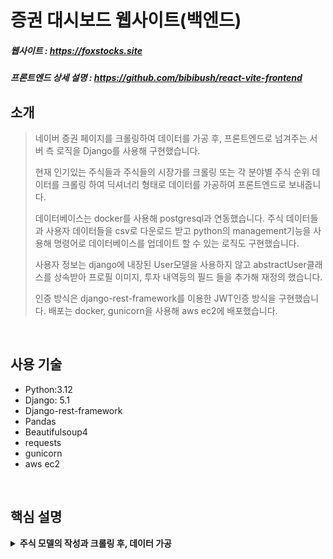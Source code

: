 # 증권 대시보드 웹사이트(백엔드)
##### 웹사이트 : https://foxstocks.site
##### 프론트엔드 상세 설명 : https://github.com/bibibush/react-vite-frontend

## 소개
> 네이버 증권 페이지를 크롤링하여 데이터를 가공 후, 프론트엔드로 넘겨주는 서버 측 로직을 Django를 사용해 구현했습니다.
>
> 현재 인기있는 주식들과 주식들의 시장가를 크롤링 또는 각 분야별 주식 순위 데이터를 크롤링 하여 딕셔너리 형태로 데이터를 가공하여 프론트엔드로 보내줍니다.
>
> 데이터베이스는 docker를 사용해 postgresql과 연동했습니다. 주식 데이터들과 사용자 데이터들을 csv로 다운로드 받고 python의 management기능을 사용해 명령어로 데이터베이스를 업데이트 할 수 있는 로직도 구현했습니다.
>
> 사용자 정보는 django에 내장된 User모델을 사용하지 않고 abstractUser클래스를 상속받아 프로필 이미지, 투자 내역등의 필드 들을 추가해 재정의 했습니다.
>
> 인증 방식은 django-rest-framework를 이용한 JWT인증 방식을 구현했습니다. 배포는 docker, gunicorn을 사용해 aws ec2에 배포했습니다.

<br />

## 사용 기술
* Python:3.12
* Django: 5.1
* Django-rest-framework
* Pandas
* Beautifulsoup4
* requests
* gunicorn
* aws ec2

<br />

## 핵심 설명
<details>
  <summary><b>주식 모델의 작성과 크롤링 후, 데이터 가공</b></summary>

  먼저 django에서 stocks라는 앱을 생성 후, Stock 모델을 정의했습니다.
  ```python
  class Stock(models.Model):
    class StockColor(models.TextChoices):
        SAMSUNG_E = ("#A6F7E2","삼성전자")
        SK = ("#B79BFF","SK하이닉스")
        LG = ("#FFE5A5","LG에너지솔루션")
        SAMSUNG_B = ("#C7FFA5","삼성바이오로직스")
        HYUNDAI = ("#F8A5FF","현대차")

    name = models.CharField(max_length=50)
    code = models.CharField(max_length=50)
    color = models.CharField(max_length=50,choices=StockColor.choices, default=StockColor.SAMSUNG_E)
    is_domestic = models.BooleanField()

    def __str__(self):
        return self.name
```
여기서 color필드는 choices를 적용했습니다. 이러면 데이터베이스에는 컬러의 헥스값이 들어가지만 admin사이트에는 '삼성전자'같은 라벨을 보여줍니다.

크롤링을 하기 위한 코드 작성을 보겠습니다.
stocks앱 디렉토리에 crawling.py파일을 생성한 뒤
```python
class NaverFinanceClass:
    def crawl(self,query):
        if query.is_domestic is True:
            url = f"https://finance.naver.com/item/main.naver?code={query.code}"
            res = requests.get(url, headers={'User-Agent': 'Mozilla/5.0'})
            bsobj = BeautifulSoup(res.text, 'html.parser')
            content = bsobj.find("div", {"id": "content"})
            no_today = content.find("p", {"class": "no_today"})
            em = no_today.find("em")

            price = em.find("span", {"class": "blind"}).text

            no_exday = content.find("p",{"class":"no_exday"})
            no_up = no_exday.find("em",{"class":"no_up"})
            no_down = no_exday.find("em",{"class":"no_down"})

            if no_up is not None:
                increased = no_up.find("span",{"class":"blind"}).text
                decreased = None

            elif no_down is not None:
                increased = None
                decreased = no_down.find("span",{"class":"blind"}).text

            else:
                increased = None
                decreased = None

        else:
            url = f"https://www.google.com/finance/quote/{query.code}"
            price = "0"
            increased = None
            decreased= None

        return {"price":price,"increased":increased,"decreased":decreased}
```
NaverFinanceClass라는 클래스를 정의하고, 그 안에 crawl 메서드를 정의했습니다.
<br />
crawl메서드는 query를 매개변수로 받습니다. 이 query는 주식이 어떤 주식인지 구별하기 위해서 사용됩니다.

requests라이브러리를 pip로 설치한 후, get함수를 사용해 제공한 url로 부터 정보들을 가져옵니다. 이때 크롤링을 하는 주체가 봇이 아님을 밝히기 위해 요청 헤더에 'User-Agent'를 작성해줍니다.
<br />
이렇게 가져온 웹사이트 정보들을 BeautifulSoup클래스의 인자로 전달합니다. 두번째 인자로 html.parser을 작성해 줘야 텍스트 형식으로 된 html문서를 파싱할 수 있습니다.
<br />
파싱된 html의 정보를 가지고 있는 bs객체는 find와 find_all 메서드들을 통해 요소들을 취득할 수 있습니다. 이 메서드들은 첫번째 인자로 요소의 태그 두번째 인자로 요소의 어트리뷰트를 인자로 받습니다.

이렇게 취득한 요소들의 텍스트 노드를 가져와서 딕셔너리 형태로 가공합니다. 위의 코드에서는 {"price":price,"increased":increased,"decreased":decreased} 이렇게 딕셔너리를 작성해주었습니다.
<br />
price는 주식의 현재 가격, increased는 전일 대비 상승가, decreased는 전일 대비 하한가입니다.

이제, 브라우저로 부터 크롤링 된 주식 데이터를 요청받는 로직을 처리하기 위해, view.py 파일에 코드를 작성했습니다.
```python
class StockListView(APIView):
    permission_classes = [AllowAny]

    def get(self,request,format=None):
        stocks = Stock.objects.all()
        crawling = NaverFinanceClass()

        serializer = StockSerializer(stocks, many=True)

        additional_data = [crawling.crawl(stock) for stock in stocks]
        stock_data = [{**stock, **additional_data[index]} for index, stock in enumerate(serializer.data)]
        response_data = {"data": stock_data}

        return Response(response_data)
```
작성한 StockListView는 drf의 APIView 클래스를 상속받습니다. 이 View는 로그인하지 않은 사용자도 볼 수 있기 때문에 permission_classes를 AllowAny로 설정했습니다.
<br />
브라우저로부터 get요청을 받으면 아까 작성했던 Stock모델에서 모든 쿼리를 가져옵니다. 그리고 StockSerializer를 통해 가져온 모든 쿼리를 시리얼라이징 처리합니다.
<br />
StockSerializer는 모델 시리얼라이저를 사용합니다.
```python
class StockSerializer(serializers.ModelSerializer):
    class Meta:
        model = Stock
        fields = "__all__"
```
리스트 컴프리헨션을 사용해서 각 주식들을 크롤링한 후 가공된 데이터를 리스트에 담아줍니다.
<br />
이제 시리얼라이저된 데이터와 크롤링 된 데이터를 합쳐서 데이터리스트 형태로 만들어 stock_data에 할당합니다. 그리고 브라우저에 {"data":stock_data} 형태로 데이터를 보내줍니다.

브라우저는 ![주식 리스트](./staticfiles/스크린샷 2025-02-16 122825.png) 이렇게 크롤링된 주식 데이터들을 보여줄 수 있습니다.
</details>
